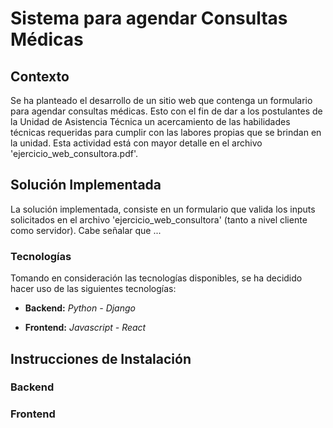 # Sistema para agendar Consultas Médicas

## Contexto

Se ha planteado el desarrollo de un sitio web que contenga un formulario para agendar consultas médicas. Esto con el fin de dar
a los postulantes de la Unidad de Asistencia Técnica un acercamiento de las habilidades técnicas requeridas para cumplir con las labores propias que se brindan en la unidad. Esta actividad está con mayor detalle en el archivo 'ejercicio_web_consultora.pdf'.

## Solución Implementada

La solución implementada, consiste en un formulario que valida los inputs solicitados en el archivo 'ejercicio_web_consultora' (tanto a nivel cliente como servidor). Cabe señalar que ...

### Tecnologías

Tomando en consideración las tecnologías disponibles, se ha decidido hacer uso de las siguientes tecnologías:

-   **Backend:** _Python - Django_

-   **Frontend:** _Javascript - React_

## Instrucciones de Instalación

### Backend

### Frontend
